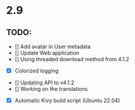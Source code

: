 # 2.9


## TODO:

- [] Add avatar in User metadata
- [] Update Web application
- [] Using threaded download method from 4.1.2
- [x] Colorized logging
- [] Updating API to v4.1.2
- [] Working on the translations
- [x] Automatic Kivy build script (Ubuntu 22.04)
